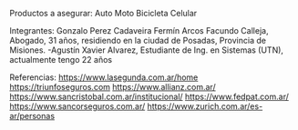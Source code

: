 Productos a asegurar:
Auto
Moto
Bicicleta
Celular

Integrantes:
Gonzalo Perez Cadaveira
Fermín Arcos
Facundo Calleja, Abogado, 31 años, residiendo en la ciudad de Posadas, Provincia de Misiones.
-Agustín Xavier Alvarez, Estudiante de Ing. en Sistemas (UTN), actualmente tengo 22 años

Referencias:
https://www.lasegunda.com.ar/home
https://triunfoseguros.com
https://www.allianz.com.ar/
https://www.sancristobal.com.ar/institucional/
https://www.fedpat.com.ar/
https://www.sancorseguros.com.ar/
https://www.zurich.com.ar/es-ar/personas
